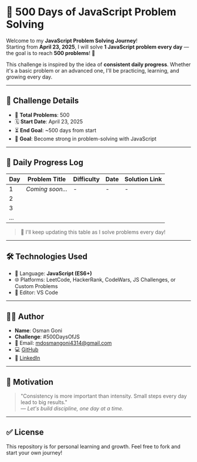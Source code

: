# 🚀 500 Days of JavaScript Problem Solving

Welcome to my **JavaScript Problem Solving Journey**!  
Starting from **April 23, 2025**, I will solve **1 JavaScript problem every day** — the goal is to reach **500 problems**! 💪

This challenge is inspired by the idea of **consistent daily progress**. Whether it's a basic problem or an advanced one, I'll be practicing, learning, and growing every day.

---

## 📅 Challenge Details

- 🔢 **Total Problems**: 500  
- 🗓️ **Start Date**: April 23, 2025  
- ⏳ **End Goal**: ~500 days from start  
- 🧠 **Goal**: Become strong in problem-solving with JavaScript

---

## 🧾 Daily Progress Log

| Day | Problem Title      | Difficulty | Date       | Solution Link                |
|-----|--------------------|------------|------------|------------------------------|
| 1   | _Coming soon..._   | -          | -          | -                            |
| 2   |                    |            |            |                              |
| 3   |                    |            |            |                              |
| ... |                    |            |            |                              |

> 📌 I'll keep updating this table as I solve problems every day!

---

## 🛠 Technologies Used

- 🧠 Language: **JavaScript (ES6+)**
- 🌐 Platforms: LeetCode, HackerRank, CodeWars, JS Challenges, or Custom Problems
- 📁 Editor: VS Code

---

## 👨‍💻 Author

- **Name**: Osman Goni  
- **Challenge**: #500DaysOfJS  
- 📧 Email: mdosmangoni4314@gmail.com  
- 💻 [GitHub](https://github.com/osmangonibinismail)  
- 🔗 [LinkedIn](https://www.linkedin.com/in/osman-goni-3875562b3/)

---

## 🙌 Motivation

> "Consistency is more important than intensity. Small steps every day lead to big results."  
> — *Let's build discipline, one day at a time.*

---

## ✅ License

This repository is for personal learning and growth. Feel free to fork and start your own journey!

